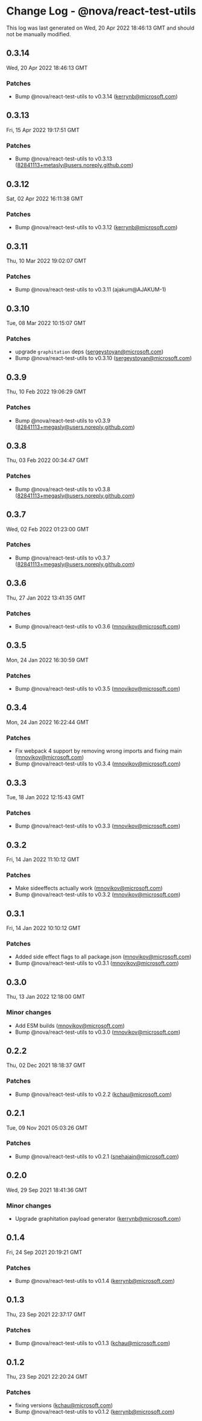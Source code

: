 # Change Log - @nova/react-test-utils

This log was last generated on Wed, 20 Apr 2022 18:46:13 GMT and should not be manually modified.

<!-- Start content -->

## 0.3.14

Wed, 20 Apr 2022 18:46:13 GMT

### Patches

- Bump @nova/react-test-utils to v0.3.14 (kerrynb@microsoft.com)

## 0.3.13

Fri, 15 Apr 2022 19:17:51 GMT

### Patches

- Bump @nova/react-test-utils to v0.3.13 (82841113+metasly@users.noreply.github.com)

## 0.3.12

Sat, 02 Apr 2022 16:11:38 GMT

### Patches

- Bump @nova/react-test-utils to v0.3.12 (kerrynb@microsoft.com)

## 0.3.11

Thu, 10 Mar 2022 19:02:07 GMT

### Patches

- Bump @nova/react-test-utils to v0.3.11 (ajakum@AJAKUM-1)

## 0.3.10

Tue, 08 Mar 2022 10:15:07 GMT

### Patches

- upgrade `graphitation` deps (sergeystoyan@microsoft.com)
- Bump @nova/react-test-utils to v0.3.10 (sergeystoyan@microsoft.com)

## 0.3.9

Thu, 10 Feb 2022 19:06:29 GMT

### Patches

- Bump @nova/react-test-utils to v0.3.9 (82841113+megasly@users.noreply.github.com)

## 0.3.8

Thu, 03 Feb 2022 00:34:47 GMT

### Patches

- Bump @nova/react-test-utils to v0.3.8 (82841113+megasly@users.noreply.github.com)

## 0.3.7

Wed, 02 Feb 2022 01:23:00 GMT

### Patches

- Bump @nova/react-test-utils to v0.3.7 (82841113+megasly@users.noreply.github.com)

## 0.3.6

Thu, 27 Jan 2022 13:41:35 GMT

### Patches

- Bump @nova/react-test-utils to v0.3.6 (mnovikov@microsoft.com)

## 0.3.5

Mon, 24 Jan 2022 16:30:59 GMT

### Patches

- Bump @nova/react-test-utils to v0.3.5 (mnovikov@microsoft.com)

## 0.3.4

Mon, 24 Jan 2022 16:22:44 GMT

### Patches

- Fix webpack 4 support by removing wrong imports and fixing main (mnovikov@microsoft.com)
- Bump @nova/react-test-utils to v0.3.4 (mnovikov@microsoft.com)

## 0.3.3

Tue, 18 Jan 2022 12:15:43 GMT

### Patches

- Bump @nova/react-test-utils to v0.3.3 (mnovikov@microsoft.com)

## 0.3.2

Fri, 14 Jan 2022 11:10:12 GMT

### Patches

- Make sideeffects actually work (mnovikov@microsoft.com)
- Bump @nova/react-test-utils to v0.3.2 (mnovikov@microsoft.com)

## 0.3.1

Fri, 14 Jan 2022 10:10:12 GMT

### Patches

- Added side effect flags to all package.json (mnovikov@microsoft.com)
- Bump @nova/react-test-utils to v0.3.1 (mnovikov@microsoft.com)

## 0.3.0

Thu, 13 Jan 2022 12:18:00 GMT

### Minor changes

- Add ESM builds (mnovikov@microsoft.com)
- Bump @nova/react-test-utils to v0.3.0 (mnovikov@microsoft.com)

## 0.2.2

Thu, 02 Dec 2021 18:18:37 GMT

### Patches

- Bump @nova/react-test-utils to v0.2.2 (kchau@microsoft.com)

## 0.2.1

Tue, 09 Nov 2021 05:03:26 GMT

### Patches

- Bump @nova/react-test-utils to v0.2.1 (snehajain@microsoft.com)

## 0.2.0

Wed, 29 Sep 2021 18:41:36 GMT

### Minor changes

- Upgrade graphitation payload generator (kerrynb@microsoft.com)

## 0.1.4

Fri, 24 Sep 2021 20:19:21 GMT

### Patches

- Bump @nova/react-test-utils to v0.1.4 (kerrynb@microsoft.com)

## 0.1.3

Thu, 23 Sep 2021 22:37:17 GMT

### Patches

- Bump @nova/react-test-utils to v0.1.3 (kchau@microsoft.com)

## 0.1.2

Thu, 23 Sep 2021 22:20:24 GMT

### Patches

- fixing versions (kchau@microsoft.com)
- Bump @nova/react-test-utils to v0.1.2 (kerrynb@microsoft.com)
